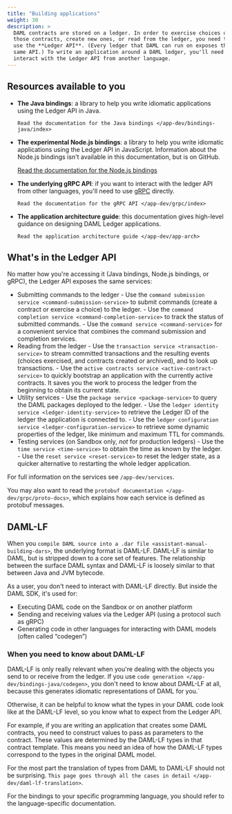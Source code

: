 ```yaml
---
title: "Building applications"
weight: 30
description: >
  DAML contracts are stored on a ledger. In order to exercise choices on
  those contracts, create new ones, or read from the ledger, you need to
  use the **Ledger API**. (Every ledger that DAML can run on exposes this
  same API.) To write an application around a DAML ledger, you'll need to
  interact with the Ledger API from another language.
---
```


## Resources available to you

- **The Java bindings**: a library to help you write idiomatic
    applications using the Ledger API in Java.
    
    `Read the documentation for the Java bindings
    </app-dev/bindings-java/index>`

- **The experimental Node.js bindings**: a library to help you write
    idiomatic applications using the Ledger API in JavaScript.
    Information about the Node.js bindings isn't available in this
    documentation, but is on GitHub.
    
    [Read the documentation for the Node.js
    bindings](http://www.github.com/digital-asset/daml-js)

- **The underlying gRPC API**: if you want to interact with the ledger
    API from other languages, you'll need to use [gRPC](https://grpc.io)
    directly.
    
    `Read the documentation for the gRPC API </app-dev/grpc/index>`

- **The application architecture guide**: this documentation gives
    high-level guidance on designing DAML Ledger applications.
    
    `Read the application architecture guide </app-dev/app-arch>`

## What's in the Ledger API

No matter how you're accessing it (Java bindings, Node.js bindings, or
gRPC), the Ledger API exposes the same services:

- Submitting commands to the ledger
      - Use the `command submission service
        <command-submission-service>` to submit commands (create a
        contract or exercise a choice) to the ledger.
      - Use the `command completion service
        <command-completion-service>` to track the status of submitted
        commands.
      - Use the `command service <command-service>` for a convenient
        service that combines the command submission and completion
        services.
- Reading from the ledger
      - Use the `transaction service <transaction-service>` to stream
        committed transactions and the resulting events (choices
        exercised, and contracts created or archived), and to look up
        transactions.
      - Use the `active contracts service <active-contract-service>` to
        quickly bootstrap an application with the currently active
        contracts. It saves you the work to process the ledger from the
        beginning to obtain its current state.
- Utility services
      - Use the `package service <package-service>` to query the DAML
        packages deployed to the ledger.
      - Use the `ledger identity service <ledger-identity-service>` to
        retrieve the Ledger ID of the ledger the application is
        connected to.
      - Use the `ledger configuration service
        <ledger-configuration-service>` to retrieve some dynamic
        properties of the ledger, like minimum and maximum TTL for
        commands.
- Testing services (on Sandbox only, *not* for production ledgers)
      - Use the `time service <time-service>` to obtain the time as
        known by the ledger.
      - Use the `reset service <reset-service>` to reset the ledger
        state, as a quicker alternative to restarting the whole ledger
        application.

For full information on the services see `/app-dev/services`.

You may also want to read the `protobuf documentation
</app-dev/grpc/proto-docs>`, which explains how each service is defined
as protobuf messages.

## DAML-LF

When you `compile DAML source into a .dar file
<assistant-manual-building-dars>`, the underlying format is DAML-LF.
DAML-LF is similar to DAML, but is stripped down to a core set of
features. The relationship between the surface DAML syntax and DAML-LF
is loosely similar to that between Java and JVM bytecode.

As a user, you don't need to interact with DAML-LF directly. But inside
the DAML SDK, it's used for:

  - Executing DAML code on the Sandbox or on another platform
  - Sending and receiving values via the Ledger API (using a protocol
    such as gRPC)
  - Generating code in other languages for interacting with DAML models
    (often called “codegen”)

### When you need to know about DAML-LF

DAML-LF is only really relevant when you're dealing with the objects you
send to or receive from the ledger. If you use `code generation
</app-dev/bindings-java/codegen>`, you don't need to know about DAML-LF
at all, because this generates idiomatic representations of DAML for
you.\`

Otherwise, it can be helpful to know what the types in your DAML code
look like at the DAML-LF level, so you know what to expect from the
Ledger API.

For example, if you are writing an application that creates some DAML
contracts, you need to construct values to pass as parameters to the
contract. These values are determined by the DAML-LF types in that
contract template. This means you need an idea of how the DAML-LF types
correspond to the types in the original DAML model.

For the most part the translation of types from DAML to DAML-LF should
not be surprising. `This page goes through all the cases in detail
</app-dev/daml-lf-translation>`.

For the bindings to your specific programming language, you should refer
to the language-specific documentation.
